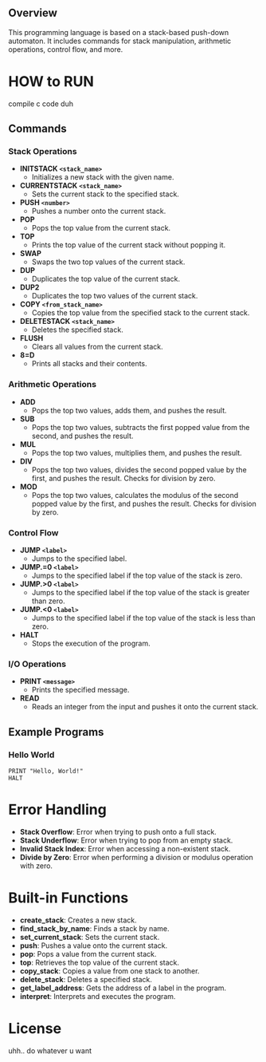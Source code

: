 
## Overview
This programming language is based on a stack-based push-down automaton. It includes commands for stack manipulation, arithmetic operations, control flow, and more.
# HOW to RUN 
compile c code duh 
## Commands

### Stack Operations

- **INITSTACK `<stack_name>`**
  - Initializes a new stack with the given name.
- **CURRENTSTACK `<stack_name>`**
  - Sets the current stack to the specified stack.
- **PUSH `<number>`**
  - Pushes a number onto the current stack.
- **POP**
  - Pops the top value from the current stack.
- **TOP**
  - Prints the top value of the current stack without popping it.
- **SWAP**
  - Swaps the two top values of the current stack.
- **DUP**
  - Duplicates the top value of the current stack.
- **DUP2**
  - Duplicates the top two values of the current stack.
- **COPY `<from_stack_name>`**
  - Copies the top value from the specified stack to the current stack.
- **DELETESTACK `<stack_name>`**
  - Deletes the specified stack.
- **FLUSH**
  - Clears all values from the current stack.
- **8=D**
  - Prints all stacks and their contents.

### Arithmetic Operations

- **ADD**
  - Pops the top two values, adds them, and pushes the result.
- **SUB**
  - Pops the top two values, subtracts the first popped value from the second, and pushes the result.
- **MUL**
  - Pops the top two values, multiplies them, and pushes the result.
- **DIV**
  - Pops the top two values, divides the second popped value by the first, and pushes the result. Checks for division by zero.
- **MOD**
  - Pops the top two values, calculates the modulus of the second popped value by the first, and pushes the result. Checks for division by zero.

### Control Flow

- **JUMP `<label>`**
  - Jumps to the specified label.
- **JUMP.=0 `<label>`**
  - Jumps to the specified label if the top value of the stack is zero.
- **JUMP.>0 `<label>`**
  - Jumps to the specified label if the top value of the stack is greater than zero.
- **JUMP.<0 `<label>`**
  - Jumps to the specified label if the top value of the stack is less than zero.
- **HALT**
  - Stops the execution of the program.

### I/O Operations

- **PRINT `<message>`**
  - Prints the specified message.
- **READ**
  - Reads an integer from the input and pushes it onto the current stack.

## Example Programs

### Hello World

```plaintext
PRINT "Hello, World!"
HALT
```

# Error Handling

- **Stack Overflow**: Error when trying to push onto a full stack.
- **Stack Underflow**: Error when trying to pop from an empty stack.
- **Invalid Stack Index**: Error when accessing a non-existent stack.
- **Divide by Zero**: Error when performing a division or modulus operation with zero.

# Built-in Functions

- **create_stack**: Creates a new stack.
- **find_stack_by_name**: Finds a stack by name.
- **set_current_stack**: Sets the current stack.
- **push**: Pushes a value onto the current stack.
- **pop**: Pops a value from the current stack.
- **top**: Retrieves the top value of the current stack.
- **copy_stack**: Copies a value from one stack to another.
- **delete_stack**: Deletes a specified stack.
- **get_label_address**: Gets the address of a label in the program.
- **interpret**: Interprets and executes the program.



# License
uhh.. do whatever u want
